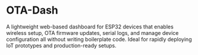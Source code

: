 # OTA-Dash
A lightweight web-based dashboard for ESP32 devices that enables wireless setup, OTA firmware updates, serial logs, and manage device configuration all without writing boilerplate code. Ideal for rapidly deploying IoT prototypes and production-ready setups.
